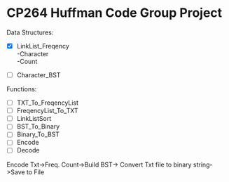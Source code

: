 # CP264 Huffman Code Group Project

 Data Structures:  	
 - [x] LinkList_Freqency  
  		-Character  
  		-Count  	   
  
 - [ ] Character_BST

Functions:
 - [ ] TXT_To_FreqencyList 
 - [ ] FreqencyList_To_TXT 
 - [ ] LinkListSort 
 - [ ] BST_To_Binary 
 - [ ] Binary_To_BST 
 - [ ] Encode 
 - [ ] Decode

Encode Txt->Freq. Count->Build BST-> Convert Txt file to binary string->Save to File

